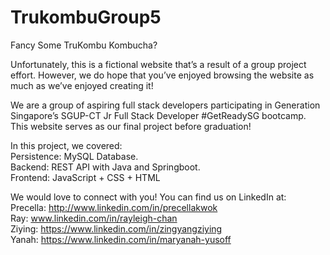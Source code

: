 # TrukombuGroup5

Fancy Some TruKombu Kombucha?

Unfortunately, this is a fictional website that’s a result of a group project effort. However, we do hope that you’ve enjoyed browsing the website as much as we’ve enjoyed creating it!

We are a group of aspiring full stack developers participating in Generation Singapore’s SGUP-CT Jr Full Stack Developer #GetReadySG bootcamp. This website serves as our final project before graduation!

In this project, we covered:<br>
Persistence: MySQL Database.<br>
Backend: REST API with Java and Springboot.<br>
Frontend: JavaScript + CSS + HTML<br>

We would love to connect with you! You can find us on LinkedIn at:<br>
Precella: http://www.linkedin.com/in/precellakwok <br>
Ray: www.linkedin.com/in/rayleigh-chan <br>
Ziying: https://www.linkedin.com/in/zingyangziying <br>
Yanah: https://www.linkedin.com/in/maryanah-yusoff <br>
